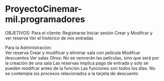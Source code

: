 # ProyectoCinemar-mil.programadores
OBJETIVOS: 
Para el cliente: 
Registrarse
Iniciar sesión
Crear y Modifcar y ver reserva
Ver el histórico de mis entradas

Para la Administración:  
Ver reserva
Crear y modificar y eliminar sala con película
Modifcar descuentos
Ver salas Otros:  No se vencerán las películas, 
sino que será por la creación de una sala
Las reservas implica pago de entrada y 
solo se pueden modifcar antes de la función
Las funciones son todos los días.
No se contempla los procesos relacionados a la tarjeta de descuento
